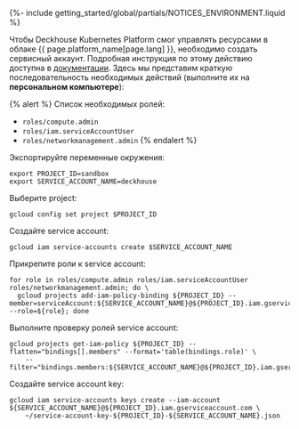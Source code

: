{%- include getting_started/global/partials/NOTICES_ENVIRONMENT.liquid %}

Чтобы Deckhouse Kubernetes Platform смог управлять ресурсами в облаке {{ page.platform_name[page.lang] }}, необходимо создать сервисный аккаунт. Подробная инструкция по этому действию доступна в [документации](/modules/cloud-provider-gcp/environment.html). Здесь мы представим краткую последовательность необходимых действий (выполните их на **персональном компьютере**):

{% alert %}
Список необходимых ролей:
- `roles/compute.admin`
- `roles/iam.serviceAccountUser`
- `roles/networkmanagement.admin`
{% endalert %}

Экспортируйте переменные окружения:

```shell
export PROJECT_ID=sandbox
export SERVICE_ACCOUNT_NAME=deckhouse
```

Выберите project:

```shell
gcloud config set project $PROJECT_ID
```

Создайте service account:

```shell
gcloud iam service-accounts create $SERVICE_ACCOUNT_NAME
```

Прикрепите роли к service account:

```shell
for role in roles/compute.admin roles/iam.serviceAccountUser roles/networkmanagement.admin; do \
  gcloud projects add-iam-policy-binding ${PROJECT_ID} --member=serviceAccount:${SERVICE_ACCOUNT_NAME}@${PROJECT_ID}.iam.gserviceaccount.com --role=${role}; done
```

Выполните проверку ролей service account:

```shell
gcloud projects get-iam-policy ${PROJECT_ID} --flatten="bindings[].members" --format='table(bindings.role)' \
    --filter="bindings.members:${SERVICE_ACCOUNT_NAME}@${PROJECT_ID}.iam.gserviceaccount.com"
```

Создайте service account key:

```shell
gcloud iam service-accounts keys create --iam-account ${SERVICE_ACCOUNT_NAME}@${PROJECT_ID}.iam.gserviceaccount.com \
    ~/service-account-key-${PROJECT_ID}-${SERVICE_ACCOUNT_NAME}.json
```
